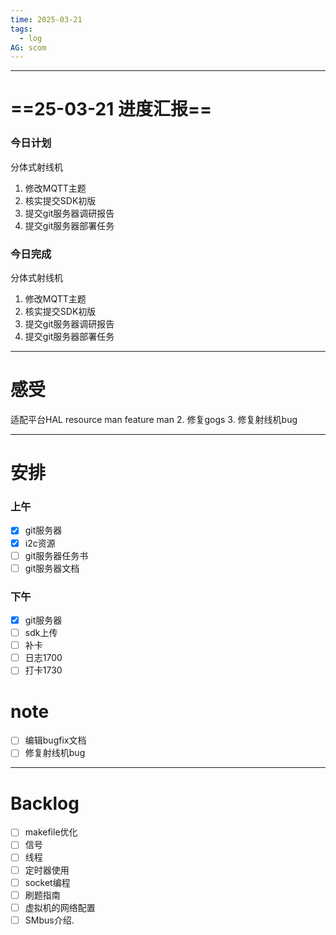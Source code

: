 ```yaml
---
time: 2025-03-21
tags:
  - log
AG: scom
---
```

---
# ==25-03-21 进度汇报==
### 今日计划
分体式射线机
1.  修改MQTT主题
2.  核实提交SDK初版
3.  提交git服务器调研报告
4.  提交git服务器部署任务

### 今日完成
分体式射线机
1.  修改MQTT主题
2.  核实提交SDK初版
3.  提交git服务器调研报告
4.  提交git服务器部署任务

--- 
# 感受
适配平台HAL
resource man
feature man
2. 修复gogs
3. 修复射线机bug

--- 
# 安排

### 上午
- [x] git服务器
- [x] i2c资源
- [ ] git服务器任务书
- [ ] git服务器文档

### 下午
- [x] git服务器
- [ ] sdk上传
- [ ] 补卡
- [ ] 日志1700
- [ ] 打卡1730
# note
- [ ] 编辑bugfix文档
- [ ] 修复射线机bug

--- 
# Backlog
- [ ] makefile优化
- [ ] 信号
- [ ] 线程
- [ ] 定时器使用
- [ ] socket编程
- [ ] 刷题指南
- [ ] 虚拟机的网络配置
- [ ] SMbus介绍.
